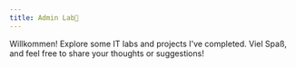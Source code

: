 ```yaml
---
title: Admin Lab🔬 
---
```


Willkommen!
Explore some IT labs and projects I've completed. Viel Spaß, and feel free to share your thoughts or suggestions!
